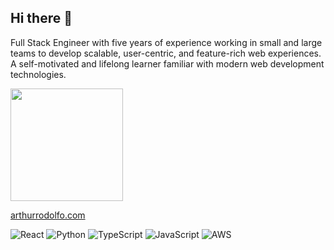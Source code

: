 ## Hi there 👋

Full Stack Engineer with five years of experience working in small and large teams to develop scalable, user-centric, and feature-rich web experiences. A self-motivated and lifelong learner familiar with modern web development technologies.

<img height="180em" src="https://github-readme-stats.vercel.app/api/top-langs/?username=arthutu&layout=compact&langs_count=8"/>


<a href="https://www.arthurrodolfo.com/en">arthurrodolfo.com</a> 

     
![React](https://img.shields.io/badge/React-%2320232a.svg?logo=react)
![Python](https://img.shields.io/badge/Python-%2320232a.svg?logo=python)
![TypeScript](https://img.shields.io/badge/Typescript-%2320232a.svg?logo=typescript)
![JavaScript](https://img.shields.io/badge/Javascript-%2320232a.svg?logo=javascript)
![AWS](https://img.shields.io/badge/AWS-%2320232a.svg?logo=amazonwebservices)
